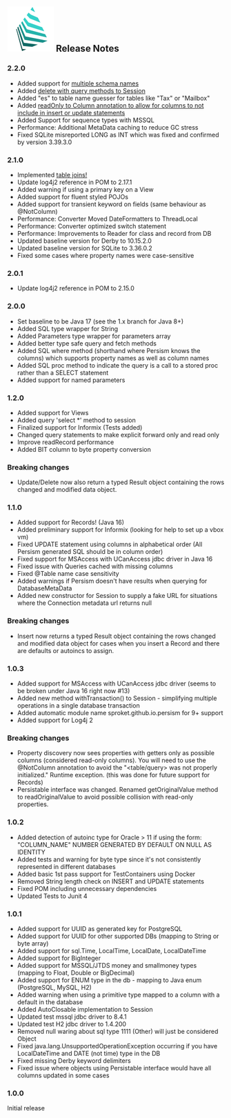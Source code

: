 ## ![](img/logo2.png) Release Notes

### 2.2.0
* Added support for [multiple schema names](manual2.md#multiple-schemas)
* Added [delete with query methods to Session](https://sproket.github.io/Persism/javadoc/persism2/sproket.github.io.persism/net/sf/persism/Session.html#delete(java.lang.Class,net.sf.persism.SQL))
* Added "es" to table name guesser for tables like "Tax" or "Mailbox"
* Added [readOnly to Column annotation to allow for columns to not include in insert or update statements](https://sproket.github.io/Persism/javadoc/persism2/sproket.github.io.persism/net/sf/persism/annotations/Column.html#readOnly())
* Added Support for sequence types with MSSQL
* Performance: Additional MetaData caching to reduce GC stress
* Fixed SQLite misreported LONG as INT which was fixed and confirmed by version 3.39.3.0

### 2.1.0
* Implemented [table joins!](join.md)
* Update log4j2 reference in POM to 2.17.1
* Added warning if using a primary key on a View
* Added support for fluent styled POJOs
* Added support for transient keyword on fields (same behaviour as @NotColumn)
* Performance: Converter Moved DateFormatters to ThreadLocal
* Performance: Converter optimized switch statement
* Performance: Improvements to Reader for class and record from DB
* Updated baseline version for Derby to 10.15.2.0
* Updated baseline version for SQLite to 3.36.0.2
* Fixed some cases where property names were case-sensitive


### 2.0.1
* Update log4j2 reference in POM to 2.15.0

### 2.0.0

* Set baseline to be Java 17 (see the 1.x branch for Java 8+)
* Added SQL type wrapper for String
* Added Parameters type wrapper for parameters array
* Added better type safe query and fetch methods
* Added SQL where method (shorthand where Persism knows the columns) which supports property names as well as column names
* Added SQL proc method to indicate the query is a call to a stored proc rather than a SELECT statement
* Added support for named parameters

### 1.2.0
* Added support for Views
* Added query 'select *' method to session
* Finalized support for Informix (Tests added)
* Changed query statements to make explicit forward only and read only
* Improve readRecord performance
* Added BIT column to byte property conversion

### Breaking changes

* Update/Delete now also return a typed Result object containing the rows changed and modified data object.

### 1.1.0

* Added support for Records! (Java 16)
* Added preliminary support for Informix (looking for help to set up a vbox vm)
* Fixed UPDATE statement using columns in alphabetical order (All Persism generated SQL should be in column order)
* Fixed support for MSAccess with UCanAccess jdbc driver in Java 16
* Fixed issue with Queries cached with missing columns
* Fixed @Table name case sensitivity
* Added warnings if Persism doesn't have results when querying for DatabaseMetaData
* Added new constructor for Session to supply a fake URL for situations where the Connection metadata url returns null


### Breaking changes

* Insert now returns a typed Result object containing the rows changed and modified data object for cases when you insert a Record and there are defaults or autoincs to assign.


### 1.0.3

* Added support for MSAccess with UCanAccess jdbc driver (seems to be broken under Java 16 right now #13)
* Added new method withTransaction() to Session - simplifying multiple operations in a single database transaction
* Added automatic module name sproket.github.io.persism for 9+ support
* Added support for Log4j 2

### Breaking changes

* Property discovery now sees properties with getters only as possible columns (considered read-only columns). You will need to use the @NotColumn annotation to avoid the "<table/query> was not properly initialized." Runtime exception. (this was done for future support for Records)
* Persistable interface was changed. Renamed getOriginalValue method to readOriginalValue to avoid possible collision with read-only properties.


### 1.0.2

* Added detection of autoinc type for Oracle > 11 if using the form: "COLUMN_NAME" NUMBER GENERATED BY DEFAULT ON NULL AS IDENTITY
* Added tests and warning for byte type since it's not consistently represented in different databases
* Added basic 1st pass support for TestContainers using Docker
* Removed String length check on INSERT and UPDATE statements
* Fixed POM including unnecessary dependencies
* Updated Tests to Junit 4

### 1.0.1

* Added support for UUID as generated key for PostgreSQL
* Added support for UUID for other supported DBs (mapping to String or byte array)
* Added support for sql.Time, LocalTime, LocalDate, LocalDateTime
* Added support for BigInteger
* Added support for MSSQL/JTDS money and smallmoney types (mapping to Float, Double or BigDecimal)
* Added support for ENUM type in the db - mapping to Java enum (PostgreSQL, MySQL, H2)
* Added warning when using a primitive type mapped to a column with a default in the database
* Added AutoClosable implementation to Session
* Updated test mssql jdbc driver to 8.4.1
* Updated test H2 jdbc driver to 1.4.200
* Removed null waring about sql type 1111 (Other) will just be considered Object
* Fixed java.lang.UnsupportedOperationException occurring if you have LocalDateTime and DATE (not time) type in the DB
* Fixed missing Derby keyword delimiters
* Fixed issue where objects using Persistable interface would have all columns updated in some cases


### 1.0.0

Initial release






